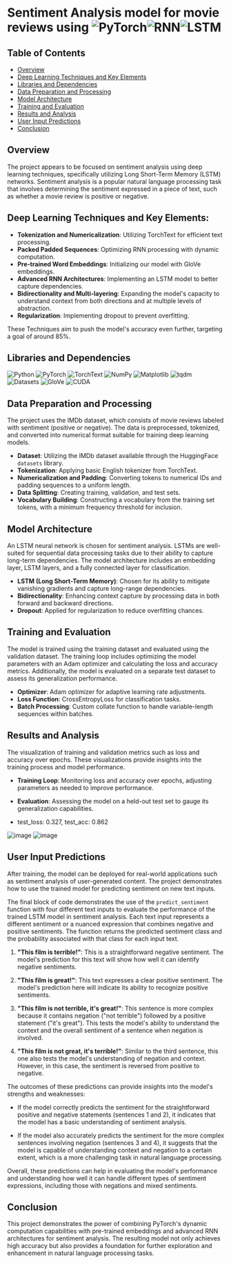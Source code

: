 # Sentiment Analysis model for movie reviews using ![PyTorch](https://img.shields.io/badge/PyTorch-%23EE4C2C.svg?style=for-the-badge&logo=pytorch&logoColor=white)![RNN](https://img.shields.io/badge/RNN-%23FF6F00.svg?style=for-the-badge&logo=deeplearning.ai&logoColor=white)![LSTM](https://img.shields.io/badge/LSTM-%23000000.svg?style=for-the-badge&logo=deeplearning.ai&logoColor=white)


## Table of Contents
- [Overview](#overview)
- [Deep Learning Techniques and Key Elements](#deep-learning-techniques-and-key-elements)
- [Libraries and Dependencies](#libraries-and-dependencies)
- [Data Preparation and Processing](#data-preparation-and-processing)
- [Model Architecture](#model-architecture)
- [Training and Evaluation](#training-and-evaluation)
- [Results and Analysis](#results-and-analysis)
- [User Input Predictions](#user-input-predictions)
- [Conclusion](#conclusion)

## Overview
The project appears to be focused on sentiment analysis using deep learning techniques, specifically utilizing Long Short-Term Memory (LSTM) networks. Sentiment analysis is a popular natural language processing task that involves determining the sentiment expressed in a piece of text, such as whether a movie review is positive or negative.

## Deep Learning Techniques and Key Elements:
- **Tokenization and Numericalization**: Utilizing TorchText for efficient text processing.
- **Packed Padded Sequences**: Optimizing RNN processing with dynamic computation.
- **Pre-trained Word Embeddings**: Initializing our model with GloVe embeddings.
- **Advanced RNN Architectures**: Implementing an LSTM model to better capture dependencies.
- **Bidirectionality and Multi-layering**: Expanding the model's capacity to understand context from both directions and at multiple levels of abstraction.
- **Regularization**: Implementing dropout to prevent overfitting.

These Techniques aim to push the model's accuracy even further, targeting a goal of around 85%.

## Libraries and Dependencies

![Python](https://img.shields.io/badge/python-3670A0?style=for-the-badge&logo=python&logoColor=ffdd54)
![PyTorch](https://img.shields.io/badge/pytorch-%23EE4C2C.svg?style=for-the-badge&logo=pytorch&logoColor=white)
![TorchText](https://img.shields.io/badge/TorchText-%23EE4C2C.svg?style=for-the-badge&logo=pytorch&logoColor=white)
![NumPy](https://img.shields.io/badge/numpy-%23013243.svg?style=for-the-badge&logo=numpy&logoColor=white)
![Matplotlib](https://img.shields.io/badge/matplotlib-%23D9042B.svg?style=for-the-badge&logo=matplotlib&logoColor=white)
![tqdm](https://img.shields.io/badge/tqdm-%232C8EBB.svg?style=for-the-badge&logo=tqdm&logoColor=white)
![Datasets](https://img.shields.io/badge/HuggingFace_Datasets-%23F7931E.svg?style=for-the-badge&logo=huggingface&logoColor=white)
![GloVe](https://img.shields.io/badge/GloVe-%23E34F26.svg?style=for-the-badge&logo=glove&logoColor=white)
![CUDA](https://img.shields.io/badge/CUDA-008EDD?style=for-the-badge&logo=nvidia&logoColor=white)

## Data Preparation and Processing
The project uses the IMDb dataset, which consists of movie reviews labeled with sentiment (positive or negative). The data is preprocessed, tokenized, and converted into numerical format suitable for training deep learning models.
- **Dataset**: Utilizing the IMDb dataset available through the HuggingFace `datasets` library.
- **Tokenization**: Applying basic English tokenizer from TorchText.
- **Numericalization and Padding**: Converting tokens to numerical IDs and padding sequences to a uniform length.
- **Data Splitting**: Creating training, validation, and test sets.
- **Vocabulary Building**: Constructing a vocabulary from the training set tokens, with a minimum frequency threshold for inclusion.

## Model Architecture
An LSTM neural network is chosen for sentiment analysis. LSTMs are well-suited for sequential data processing tasks due to their ability to capture long-term dependencies. The model architecture includes an embedding layer, LSTM layers, and a fully connected layer for classification.
- **LSTM (Long Short-Term Memory)**: Chosen for its ability to mitigate vanishing gradients and capture long-range dependencies.
- **Bidirectionality**: Enhancing context capture by processing data in both forward and backward directions.
- **Dropout**: Applied for regularization to reduce overfitting chances.

## Training and Evaluation
The model is trained using the training dataset and evaluated using the validation dataset. The training loop includes optimizing the model parameters with an Adam optimizer and calculating the loss and accuracy metrics. Additionally, the model is evaluated on a separate test dataset to assess its generalization performance.
- **Optimizer**: Adam optimizer for adaptive learning rate adjustments.
- **Loss Function**: CrossEntropyLoss for classification tasks.
- **Batch Processing**: Custom collate function to handle variable-length sequences within batches.

## Results and Analysis
The visualization of training and validation metrics such as loss and accuracy over epochs. These visualizations provide insights into the training process and model performance.
- **Training Loop**: Monitoring loss and accuracy over epochs, adjusting parameters as needed to improve performance.
- **Evaluation**: Assessing the model on a held-out test set to gauge its generalization capabilities.

- test_loss: 0.327, test_acc: 0.862

![image](https://github.com/KrantiWalke/Advanced-NLP-based-Sentiment-Analysis-model-for-movie-reviews-/assets/72568005/30dcf609-4265-4288-b1f4-018485cc9193)
![image](https://github.com/KrantiWalke/Advanced-NLP-based-Sentiment-Analysis-model-for-movie-reviews-/assets/72568005/e2ac2dd1-d951-4a6e-bb58-aea45ffe9b2f)

## User Input Predictions
After training, the model can be deployed for real-world applications such as sentiment analysis of user-generated content. The project demonstrates how to use the trained model for predicting sentiment on new text inputs.

The final block of code demonstrates the use of the `predict_sentiment` function with four different text inputs to evaluate the performance of the trained LSTM model in sentiment analysis. Each text input represents a different sentiment or a nuanced expression that combines negative and positive sentiments. The function returns the predicted sentiment class and the probability associated with that class for each input text.

1. **"This film is terrible!"**: This is a straightforward negative sentiment. The model's prediction for this text will show how well it can identify negative sentiments.
   
2. **"This film is great!"**: This text expresses a clear positive sentiment. The model's prediction here will indicate its ability to recognize positive sentiments.

3. **"This film is not terrible, it's great!"**: This sentence is more complex because it contains negation ("not terrible") followed by a positive statement ("it's great"). This tests the model's ability to understand the context and the overall sentiment of a sentence when negation is involved.

4. **"This film is not great, it's terrible!"**: Similar to the third sentence, this one also tests the model's understanding of negation and context. However, in this case, the sentiment is reversed from positive to negative.

The outcomes of these predictions can provide insights into the model's strengths and weaknesses:

- If the model correctly predicts the sentiment for the straightforward positive and negative statements (sentences 1 and 2), it indicates that the model has a basic understanding of sentiment analysis.

- If the model also accurately predicts the sentiment for the more complex sentences involving negation (sentences 3 and 4), it suggests that the model is capable of understanding context and negation to a certain extent, which is a more challenging task in natural language processing.

Overall, these predictions can help in evaluating the model's performance and understanding how well it can handle different types of sentiment expressions, including those with negations and mixed sentiments.

## Conclusion
This project demonstrates the power of combining PyTorch's dynamic computation capabilities with pre-trained embeddings and advanced RNN architectures for sentiment analysis. The resulting model not only achieves high accuracy but also provides a foundation for further exploration and enhancement in natural language processing tasks.
